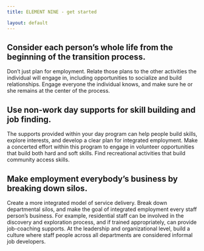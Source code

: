 ```yaml
---
title: ELEMENT NINE - get started

layout: default
---
```

## Consider each person’s whole life from the beginning of the transition process.
Don’t just plan for employment. Relate those plans to the other activities the individual will engage in, including opportunities to socialize and build relationships. Engage everyone the individual knows, and make sure he or she remains at the center of the process.
 
## Use non-work day supports for skill building and job finding.
The supports provided within your day program can help people build skills, explore interests, and develop a clear plan for integrated employment. Make a concerted effort within this program to engage in volunteer opportunities that build both hard and soft skills. Find recreational activities that build community access skills.

## Make employment everybody’s business by breaking down silos.
Create a more integrated model of service delivery. Break down departmental silos, and make the goal of integrated employment every staff person’s business. For example, residential staff can be involved in the discovery and exploration process, and if trained appropriately, can provide job-coaching supports. At the leadership and organizational level, build a culture where staff people across all departments are considered informal job developers.

